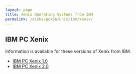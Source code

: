 ```yaml
---
layout: page
title: Xenix Operating Systems from IBM
permalink: /disks/pcx86/unix/ibm/xenix/
---
```


IBM PC Xenix
------------

Information is available for these versions of Xenix from IBM.

* [IBM PC Xenix 1.0](1.0/)
* [IBM PC Xenix 2.0](2.0/)
